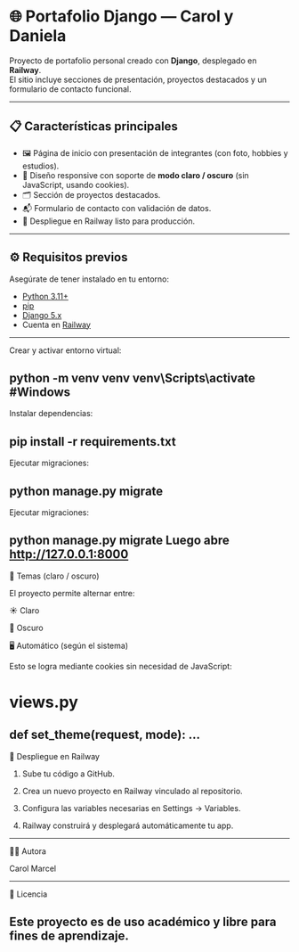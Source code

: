 # 🌐 Portafolio Django — Carol y Daniela

Proyecto de portafolio personal creado con **Django**, desplegado en **Railway**.  
El sitio incluye secciones de presentación, proyectos destacados y un formulario de contacto funcional.

---

## 📋 Características principales
- 🖼️ Página de inicio con presentación de integrantes (con foto, hobbies y estudios).
- 🎨 Diseño responsive con soporte de **modo claro / oscuro** (sin JavaScript, usando cookies).
- 🗂️ Sección de proyectos destacados.
- 📬 Formulario de contacto con validación de datos.
- 🚀 Despliegue en Railway listo para producción.

---

## ⚙️ Requisitos previos
Asegúrate de tener instalado en tu entorno:

- [Python 3.11+](https://www.python.org/downloads/)
- [pip](https://pip.pypa.io/en/stable/)
- [Django 5.x](https://www.djangoproject.com/)
- Cuenta en [Railway](https://railway.app/)

---

Crear y activar entorno virtual:

python -m venv venv
venv\Scripts\activate #Windows
---
Instalar dependencias:

pip install -r requirements.txt
---
Ejecutar migraciones:

python manage.py migrate
---
Ejecutar migraciones:

python manage.py migrate    Luego abre http://127.0.0.1:8000
---
🌙 Temas (claro / oscuro)

El proyecto permite alternar entre:

☀️ Claro

🌙 Oscuro

🖥️ Automático (según el sistema)

Esto se logra mediante cookies sin necesidad de JavaScript:

# views.py
def set_theme(request, mode):
    ...
---
🚀 Despliegue en Railway

1. Sube tu código a GitHub.

2. Crea un nuevo proyecto en Railway vinculado al repositorio.

3. Configura las variables necesarias en Settings → Variables.

4. Railway construirá y desplegará automáticamente tu app.
---

👩‍💻 Autora

Carol Marcel

---

📄 Licencia

Este proyecto es de uso académico y libre para fines de aprendizaje.
---
